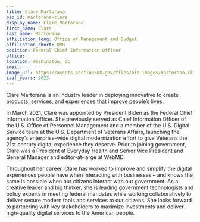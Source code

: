 ```yaml
---
title: Clare Martorana
bio_id: martorana-clare
display_name: Clare Martorana
first_name: Clare
last_name: Martorana
affiliation_long: Office of Management and Budget
affiliation_short: OMB
position: Federal Chief Information Officer
office: 
location: Washington, DC
email: 
image_url: https://assets.section508.gov/files/bio-images/martorana-clare-1.jpg
iaaf_years: 2023
---
```

Clare Martorana is an industry leader in deploying innovative to create products, services, and experiences that improve people’s lives.

In March 2021, Clare was appointed by President Biden as the Federal Chief Information Officer. She previously served as Chief Information Officer of the U.S. Office of Personnel Management and a member of the U.S. Digital Service team at the U.S. Department of Veterans Affairs, launching the agency’s enterprise-wide digital modernization effort to give Veterans the 21st century digital experience they deserve. Prior to joining government, Clare was a President at Everyday Health and Senior Vice President and General Manager and editor-at-large at WebMD.

Throughout her career, Clare has worked to improve and simplify the digital experiences people have when interacting with businesses – and knows the same is possible when our citizens interact with our government. As a creative leader and big thinker, she is leading government technologists and policy experts in meeting federal mandates while working collaboratively to deliver secure modern tools and services to our citizens. She looks forward to partnering with key stakeholders to maximize investments and deliver high-quality digital services to the American people.